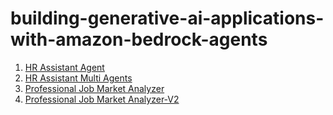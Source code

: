 # building-generative-ai-applications-with-amazon-bedrock-agents

1. [HR Assistant Agent](./HR-Assistant-Agent/)
2. [HR Assistant Multi Agents](./HR-Assistant-Multi-Agents/)
3. [Professional Job Market Analyzer](./Professional-Job-Market-Analyzer/)
4. [Professional Job Market Analyzer-V2](./Professional-Job-Market-Analyzer-V2/)